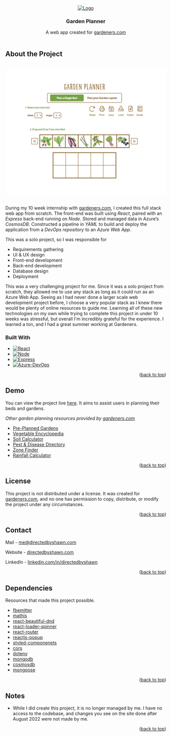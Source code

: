 <a name="readme-top"></a>
<br />
<div align="center">
  <a href="https://www.gardeners.com">
    <img src="https://www.gardeners.com/contentassets/13f0015d28474110873c6cfa612f565d/logo.png" alt="Logo">
  </a>

  <h3 align="center">Garden Planner</h3>

  <p align="center">
    A web app created for <a href="https://www.gardeners.com">gardeners.com</a>
    <br />
    <br />
  </p>
</div>

<h2>About the Project</h2>

<br />
<div align="center">
    <img src="images/screenshot.png" width=500px></img>
</div>
<br />

During my 10 week internship with [gardeners.com](https://www.gardeners.com), I created this full stack web app from scratch. The front-end was built using *React*, paired with an *Express* back-end running on *Node*. Stored and managed data in Azure’s *CosmosDB*. Constructed a pipeline in *YAML* to build and deploy the application from a *DevOps repository* to an *Azure Web App*. 

This was a solo project, so I was responsible for
* Requirements gathering
* UI & UX design
* Front-end development
* Back-end development
* Database design
* Deployment

This was a very challenging project for me. Since it was a solo project from scratch, they allowed me to use any stack as long as it could run as an Azure Web App. Seeing as I had never done a larger scale web development project before, I choose a very popular stack as I knew there would be plenty of online resources to guide me. Learning all of these new technologies on my own while trying to complete this project in under 10 weeks was stressful, but overall I'm incredibly grateful for the experience. I learned a ton, and I had a great summer working at Gardeners.

### Built With

* [![React][React.js]][React-url]
* [![Node][Node.js]][Node-url]
* [![Express][Express.js]][Express-url]
* [![Azure-DevOps]][Azure-Devops-url]

<p align="right">(<a href="#readme-top">back to top</a>)</p>



<!-- USAGE EXAMPLES -->
## Demo

You can view the project live [here](https://www.gardeners.com/how-to/garden-planner/garden-designer.html). It aims to assist users in planning their beds and gardens. 

_Other garden planning resources provided by [gardeners.com](https://www.gardeners.com)_
- [Pre-Planned Gardens](https://www.gardeners.com/kitchen-garden-planner/preplanned-gardens)
- [Vegetable Encyclopedia](https://www.gardeners.com/gardening-encyclopedia)
- [Soil Calculator](https://www.gardeners.com/how-to/soil-calculator/7558.html)
- [Pest & Disease Directory](https://www.gardeners.com/how-to/pest-and-disease-directory/5285.html)
- [Zone Finder](https://www.gardeners.com/how-to/new-hardiness-map/7887.html)
- [Rainfall Calculator](https://www.gardeners.com/how-to/rain-barrel-for-rainwater-collection/5497.html)

<p align="right">(<a href="#readme-top">back to top</a>)</p>




<!-- LICENSE -->
## License

This project is not distributed under a license. It was created for [gardeners.com](https://www.gardeners.com), and no one has permission to copy, distribute, or modify the project under any circumstances.

<p align="right">(<a href="#readme-top">back to top</a>)</p>



<!-- CONTACT -->
## Contact

Mail - me@directedbyshawn.com

Website - [directedbyshawn.com](https://www.directedbyshawn.com)

LinkedIn - [linkedin.com/in/directedbyshawn](https://www.linkedin.com/in/directedbyshawn)

<p align="right">(<a href="#readme-top">back to top</a>)</p>



<!-- ACKNOWLEDGMENTS -->
## Dependencies

Resources that made this project possible.

* [fbemitter](https://www.npmjs.com/package/fbemitter)
* [mathjs](https://mathjs.org/)
* [react-beautiful-dnd](https://github.com/atlassian/react-beautiful-dnd)
* [react-loader-spinner](https://www.npmjs.com/package/react-loader-spinner)
* [react-router](https://reactrouter.com/en/main)
* [reactjs-popup](https://www.npmjs.com/package/reactjs-popup)
* [styled-componenets](https://styled-components.com/)
* [cors](https://www.npmjs.com/package/cors)
* [dotenv](https://www.npmjs.com/package/dotenv)
* [mongodb](https://www.mongodb.com/)
* [cosmosdb](https://azure.microsoft.com/en-us/products/cosmos-db#:~:text=Azure%20Cosmos%20DB%20for%20NoSQL%20is%20a%20native%20non%2Drelational,language%20designed%20for%20JSON%20data.)
* [mongoose](https://mongoosejs.com/)

<p align="right">(<a href="#readme-top">back to top</a>)</p>

## Notes
* While I did create this project, it is no longer managed by me. I have no access to the codebase, and changes you see on the site done after August 2022 were not made by me. 

<p align="right">(<a href="#readme-top">back to top</a>)</p>


<!-- MARKDOWN LINKS & IMAGES -->
<!-- https://www.markdownguide.org/basic-syntax/#reference-style-links -->
[linkedin-shield]: https://img.shields.io/badge/-LinkedIn-black.svg?style=for-the-badge&logo=linkedin&colorB=555
[linkedin-url]: https://linkedin.com/in/othneildrew
[React.js]: https://img.shields.io/badge/React-20232A?style=for-the-badge&logo=react&logoColor=61DAFB
[React-url]: https://reactjs.org/
[Node.js]: https://img.shields.io/badge/Node.js-43853D?style=for-the-badge&logo=node.js&logoColor=61DAFB
[Node-url]: https://nodejs.org/en
[Express.js]: https://img.shields.io/badge/Express.js-404D59?style=for-the-badge
[Express-url]: https://expressjs.com/
[Azure-DevOps]: https://img.shields.io/badge/Azure_DevOps-0078D7?style=for-the-badge&logo=azure-devops&logoColor=white
[Azure-DevOps-url]: https://azure.microsoft.com/en-us/products/devops
